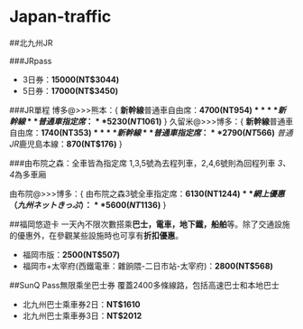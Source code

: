 # Japan-traffic

##北九州JR 

###JRpass
- 3日券：**15000(NT$3044)**
- 5日券：**17000(NT$3450)**

###JR單程
博多@>>>熊本：{
			**新幹線**普通車自由席：**4700(NT$954)**	
			**新幹線**普通車指定席：**5230(NT$1061)**	
			 }
久留米@>>>博多：{
			**新幹線**普通車自由席：**1740(NT$353)**
			**新幹線**普通車指定席：**2790(NT$566)**
			*普通JR*鹿児島本線：**870(NT$176)**
			}

###由布院之森：全車皆為指定席
1,3,5號為去程列車，2,4,6號則為回程列車
*3、4*為多車廂

由布院@>>>博多：{
			由布院之森3號全車指定席：**6130(NT$1244)**
			網上優惠（九州ネットきっぷ）：**5600(NT$1136)**
			}
			
##福岡悠遊卡
一天內不限次數搭乘**巴士，電車，地下鐵，船舶**等。除了交通設施的優惠外，在參觀某些設施時也可享有**折扣優惠**。

- 福岡市版：**2500(NT$507)**
- 福岡市+太宰府(西鐵電車：雜餉隈-二日市站-太宰府)：**2800(NT$568)**

##SunQ Pass無限乘坐巴士券
覆蓋2400多條線路，包括高速巴士和本地巴士

- 北九州巴士乘車券2日：**NT$1610**
- 北九州巴士乘車券3日：**NT$2012**


